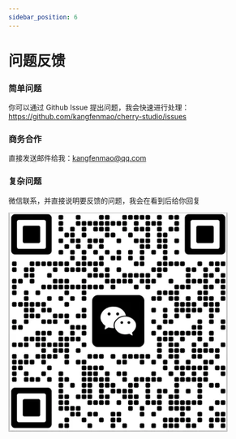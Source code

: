 ```yaml
---
sidebar_position: 6
---
```


# 问题反馈

### 简单问题

你可以通过 Github Issue 提出问题，我会快速进行处理：https://github.com/kangfenmao/cherry-studio/issues

### 商务合作

直接发送邮件给我：[kangfenmao@qq.com](mailto:kangfenmao@qq.com)

### 复杂问题

微信联系，并直接说明要反馈的问题，我会在看到后给你回复

![](images/2024-07-30-17-45-44.webp)
